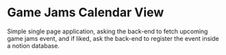 # Game Jams Calendar View

Simple single page application, asking the back-end to fetch upcoming game jams event, and if liked, ask the back-end to register the event inside a notion database.
